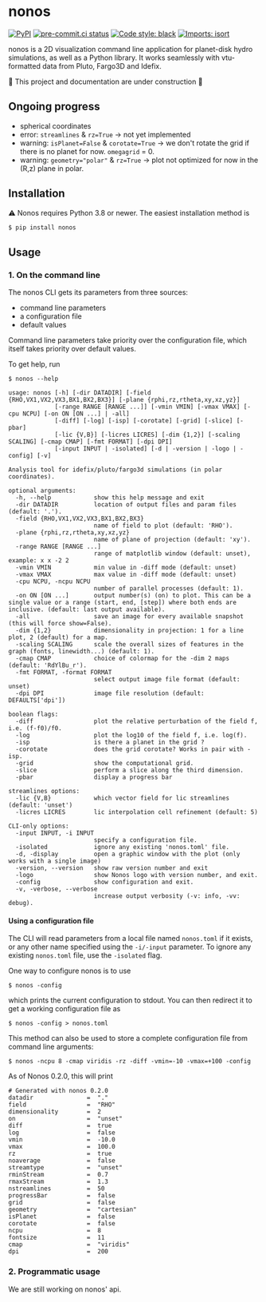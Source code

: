 # nonos
[![PyPI](https://img.shields.io/pypi/v/nonos)](https://pypi.org/project/nonos/)
[![pre-commit.ci status](https://results.pre-commit.ci/badge/github/volodia99/nonos/main.svg)](https://results.pre-commit.ci/badge/github/volodia99/nonos/main.svg)
[![Code style: black](https://img.shields.io/badge/code%20style-black-000000.svg)](https://github.com/psf/black)
[![Imports: isort](https://img.shields.io/badge/%20imports-isort-%231674b1?style=flat&labelColor=ef8336)](https://pycqa.github.io/isort/)

nonos is a 2D visualization command line application for planet-disk hydro simulations, as well as a Python library.
It works seamlessly with vtu-formatted data from Pluto, Fargo3D and Idefix.

:construction: This project and documentation are under construction :construction:
## Ongoing progress

* spherical coordinates
* error: `streamlines` & `rz=True` -> not yet implemented
* warning: `isPlanet=False` & `corotate=True` -> we don't rotate the grid if there is no planet for now. `omegagrid` = 0.
* warning: `geometry="polar"` & `rz=True` -> plot not optimized for now in the (R,z) plane in polar.


## Installation

:warning: Nonos requires Python 3.8 or newer. The easiest installation method is

```bash
$ pip install nonos
```

## Usage
### 1. On the command line

The nonos CLI gets its parameters from three sources:
- command line parameters
- a configuration file
- default values

Command line parameters take priority over the configuration file, which itself takes priority over default values.

To get help, run
```shell
$ nonos --help
```
```
usage: nonos [-h] [-dir DATADIR] [-field {RHO,VX1,VX2,VX3,BX1,BX2,BX3}] [-plane {rphi,rz,rtheta,xy,xz,yz}] 
             [-range RANGE [RANGE ...]] [-vmin VMIN] [-vmax VMAX] [-cpu NCPU] [-on ON [ON ...] | -all] 
             [-diff] [-log] [-isp] [-corotate] [-grid] [-slice] [-pbar]
             [-lic {V,B}] [-licres LICRES] [-dim {1,2}] [-scaling SCALING] [-cmap CMAP] [-fmt FORMAT] [-dpi DPI] 
             [-input INPUT | -isolated] [-d | -version | -logo | -config] [-v]

Analysis tool for idefix/pluto/fargo3d simulations (in polar coordinates).

optional arguments:
  -h, --help            show this help message and exit
  -dir DATADIR          location of output files and param files (default: '.').
  -field {RHO,VX1,VX2,VX3,BX1,BX2,BX3}
                        name of field to plot (default: 'RHO').
  -plane {rphi,rz,rtheta,xy,xz,yz}
                        name of plane of projection (default: 'xy').
  -range RANGE [RANGE ...]
                        range of matplotlib window (default: unset), example: x x -2 2
  -vmin VMIN            min value in -diff mode (default: unset)
  -vmax VMAX            max value in -diff mode (default: unset)
  -cpu NCPU, -ncpu NCPU
                        number of parallel processes (default: 1).
  -on ON [ON ...]       output number(s) (on) to plot. This can be a single value or a range (start, end, [step]) where both ends are inclusive. (default: last output available).
  -all                  save an image for every available snapshot (this will force show=False).
  -dim {1,2}            dimensionality in projection: 1 for a line plot, 2 (default) for a map.
  -scaling SCALING      scale the overall sizes of features in the graph (fonts, linewidth...) (default: 1).
  -cmap CMAP            choice of colormap for the -dim 2 maps (default: 'RdYlBu_r').
  -fmt FORMAT, -format FORMAT
                        select output image file format (default: unset)
  -dpi DPI              image file resolution (default: DEFAULTS['dpi'])

boolean flags:
  -diff                 plot the relative perturbation of the field f, i.e. (f-f0)/f0.
  -log                  plot the log10 of the field f, i.e. log(f).
  -isp                  is there a planet in the grid ?
  -corotate             does the grid corotate? Works in pair with -isp.
  -grid                 show the computational grid.
  -slice                perform a slice along the third dimension.
  -pbar                 display a progress bar

streamlines options:
  -lic {V,B}            which vector field for lic streamlines (default: 'unset')
  -licres LICRES        lic interpolation cell refinement (default: 5)

CLI-only options:
  -input INPUT, -i INPUT
                        specify a configuration file.
  -isolated             ignore any existing 'nonos.toml' file.
  -d, -display          open a graphic window with the plot (only works with a single image)
  -version, --version   show raw version number and exit
  -logo                 show Nonos logo with version number, and exit.
  -config               show configuration and exit.
  -v, -verbose, --verbose
                        increase output verbosity (-v: info, -vv: debug).
```

#### Using a configuration file

The CLI will read parameters from a local file named `nonos.toml` if it exists,
or any other name specified using the `-i/-input` parameter.
To ignore any existing `nonos.toml` file, use the `-isolated` flag.

One way to configure nonos is to use
```shell
$ nonos -config
```

which prints the current configuration to stdout.
You can then redirect it to get a working configuration file as
```shell
$ nonos -config > nonos.toml
```
This method can also be used to store a complete configuration file from command line arguments:
```shell
$ nonos -ncpu 8 -cmap viridis -rz -diff -vmin=-10 -vmax=+100 -config
```
As of Nonos 0.2.0, this will print
```
# Generated with nonos 0.2.0
datadir               =  "."
field                 =  "RHO"
dimensionality        =  2
on                    =  "unset"
diff                  =  true
log                   =  false
vmin                  =  -10.0
vmax                  =  100.0
rz                    =  true
noaverage             =  false
streamtype            =  "unset"
rminStream            =  0.7
rmaxStream            =  1.3
nstreamlines          =  50
progressBar           =  false
grid                  =  false
geometry              =  "cartesian"
isPlanet              =  false
corotate              =  false
ncpu                  =  8
fontsize              =  11
cmap                  =  "viridis"
dpi                   =  200
````

### 2. Programmatic usage

We are still working on nonos' api.
